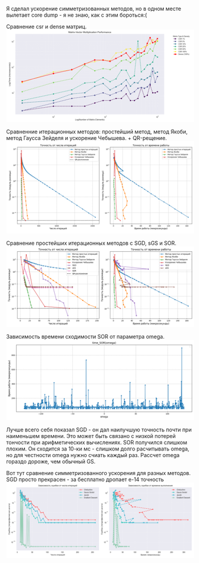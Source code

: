 Я сделал ускорение симметризованных методов, но в одном месте вылетает core dump - я не знаю, как с этим бороться:(

Сравнение csr и dense матриц.
![Иллюстрация к проекту](https://github.com/PaulBurs/SLAE/blob/main/test/dense_vs_csr_matrix.png)

Сравненние итерационных методов: простейший метод, метод Якоби, метод Гаусса Зейделя и ускорение Чебышева. + QR-рещение.
![Иллюстрация к проекту](https://github.com/PaulBurs/SLAE/blob/main/test/iter_solution_versus_csr_matrix.png)

Сравнение простейших итерационных методов с SGD, sGS и SOR.
![Иллюстрация к проекту](https://github.com/PaulBurs/SLAE/blob/main/test/iter_solution_versus_csr_matrix1.png)

Зависимость времени сходимости SOR от параметра omega.
![Иллюстрация к проекту](https://github.com/PaulBurs/SLAE/blob/main/test/time_SOR_omega.png)

Лучше всего себя показал SGD - он дал наилучшую точность почти при наименьшем времени. Это может быть связано с низкой потерей тончости при арифметических вычислениях.
SOR получился слишком плохим. Он сходится за 10-ки мс - слишком долго расчитывать omega, но для честности omega нужно счиать каждый раз. Рассчет omega гораздо дороже, чем обычный GS. 

Вот тут сравнение симметризованного ускорения для разных методов. SGD просто прекрасен - за бесплатно дропает e-14 точность
![Иллюстрация к проекту](https://github.com/PaulBurs/SLAE/blob/main/test/symmetry_acceleration.png)
